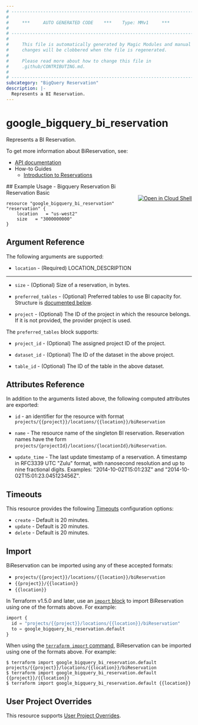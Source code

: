 ```yaml
---
# ----------------------------------------------------------------------------
#
#     ***     AUTO GENERATED CODE    ***    Type: MMv1     ***
#
# ----------------------------------------------------------------------------
#
#     This file is automatically generated by Magic Modules and manual
#     changes will be clobbered when the file is regenerated.
#
#     Please read more about how to change this file in
#     .github/CONTRIBUTING.md.
#
# ----------------------------------------------------------------------------
subcategory: "BigQuery Reservation"
description: |-
  Represents a BI Reservation.
---
```


# google_bigquery_bi_reservation

Represents a BI Reservation.


To get more information about BiReservation, see:

* [API documentation](https://cloud.google.com/bigquery/docs/reference/reservations/rest/v1/BiReservation)
* How-to Guides
    * [Introduction to Reservations](https://cloud.google.com/bigquery/docs/reservations-intro)

<div class = "oics-button" style="float: right; margin: 0 0 -15px">
  <a href="https://console.cloud.google.com/cloudshell/open?cloudshell_git_repo=https%3A%2F%2Fgithub.com%2Fterraform-google-modules%2Fdocs-examples.git&cloudshell_image=gcr.io%2Fcloudshell-images%2Fcloudshell%3Alatest&cloudshell_print=.%2Fmotd&cloudshell_tutorial=.%2Ftutorial.md&cloudshell_working_dir=bigquery_reservation_bi_reservation_basic&open_in_editor=main.tf" target="_blank">
    <img alt="Open in Cloud Shell" src="//gstatic.com/cloudssh/images/open-btn.svg" style="max-height: 44px; margin: 32px auto; max-width: 100%;">
  </a>
</div>
## Example Usage - Bigquery Reservation Bi Reservation Basic


```hcl
resource "google_bigquery_bi_reservation" "reservation" {
	location   = "us-west2"
	size   = "3000000000"
}
```

## Argument Reference

The following arguments are supported:


* `location` -
  (Required)
  LOCATION_DESCRIPTION


- - -


* `size` -
  (Optional)
  Size of a reservation, in bytes.

* `preferred_tables` -
  (Optional)
  Preferred tables to use BI capacity for.
  Structure is [documented below](#nested_preferred_tables).

* `project` - (Optional) The ID of the project in which the resource belongs.
    If it is not provided, the provider project is used.


<a name="nested_preferred_tables"></a>The `preferred_tables` block supports:

* `project_id` -
  (Optional)
  The assigned project ID of the project.

* `dataset_id` -
  (Optional)
  The ID of the dataset in the above project.

* `table_id` -
  (Optional)
  The ID of the table in the above dataset.

## Attributes Reference

In addition to the arguments listed above, the following computed attributes are exported:

* `id` - an identifier for the resource with format `projects/{{project}}/locations/{{location}}/biReservation`

* `name` -
  The resource name of the singleton BI reservation. Reservation names have the form `projects/{projectId}/locations/{locationId}/biReservation`.

* `update_time` -
  The last update timestamp of a reservation.
  A timestamp in RFC3339 UTC "Zulu" format, with nanosecond resolution and up to nine fractional digits. Examples: "2014-10-02T15:01:23Z" and "2014-10-02T15:01:23.045123456Z".


## Timeouts

This resource provides the following
[Timeouts](https://developer.hashicorp.com/terraform/plugin/sdkv2/resources/retries-and-customizable-timeouts) configuration options:

- `create` - Default is 20 minutes.
- `update` - Default is 20 minutes.
- `delete` - Default is 20 minutes.

## Import


BiReservation can be imported using any of these accepted formats:

* `projects/{{project}}/locations/{{location}}/biReservation`
* `{{project}}/{{location}}`
* `{{location}}`


In Terraform v1.5.0 and later, use an [`import` block](https://developer.hashicorp.com/terraform/language/import) to import BiReservation using one of the formats above. For example:

```tf
import {
  id = "projects/{{project}}/locations/{{location}}/biReservation"
  to = google_bigquery_bi_reservation.default
}
```

When using the [`terraform import` command](https://developer.hashicorp.com/terraform/cli/commands/import), BiReservation can be imported using one of the formats above. For example:

```
$ terraform import google_bigquery_bi_reservation.default projects/{{project}}/locations/{{location}}/biReservation
$ terraform import google_bigquery_bi_reservation.default {{project}}/{{location}}
$ terraform import google_bigquery_bi_reservation.default {{location}}
```

## User Project Overrides

This resource supports [User Project Overrides](https://registry.terraform.io/providers/hashicorp/google/latest/docs/guides/provider_reference#user_project_override).
